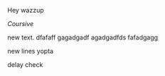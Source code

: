 Hey wazzup

*Coursive*

new text.
dfafaff
gagadgadf
agadgadfds
fafadgagg

new lines yopta

delay check
